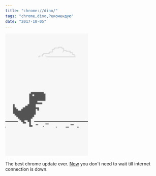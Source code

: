 ```yaml
---
title: "chrome://dino/"
tags: "chrome,dino,Рекомендую"
date: "2017-10-05"
---
```


![](images/Screen-Shot-2017-10-05-at-16.41.09.png)

The best chrome update ever. [Now](chrome://dino/) you don't need to wait till internet connection is down.
